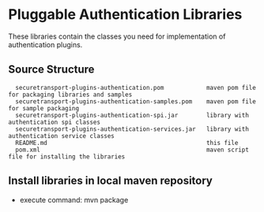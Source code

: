 Pluggable Authentication Libraries
===================================

These libraries contain the classes you need for 
implementation of authentication plugins.

Source Structure
----------------

      securetransport-plugins-authentication.pom            maven pom file for packaging libraries and samples
      securetransport-plugins-authentication-samples.pom    maven pom file for sample packaging
      securetransport-plugins-authentication-spi.jar        library with authentication spi classes
      securetransport-plugins-authentication-services.jar   library with authentication service classes
      README.md                                             this file
      pom.xml                                               maven script file for installing the libraries

Install libraries in local maven repository
-------------------------------------------
- execute command: mvn package